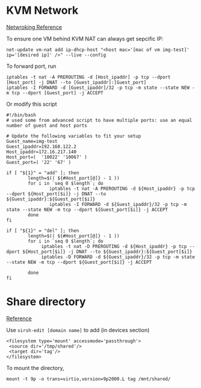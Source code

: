 # KVM Network
[Netwroking Reference](http://wiki.libvirt.org/page/Networking#NAT_forwarding_.28aka_.22virtual_networks.22.29)

To ensure one VM behind KVM NAT can always get sepcific IP:
````
net-update vm-nat add ip-dhcp-host "<host mac='[mac of vm img-test]' ip='[desired ip]' />" --live --config
```` 

To forward port, run
````
iptables -t nat -A PREROUTING -d [Host_ipaddr] -p tcp --dport [Host_port] -j DNAT --to [Guest_ipaddr]:[Guest_port]
iptables -I FORWARD -d [Guest_ipaddr]/32 -p tcp -m state --state NEW -m tcp --dport [Guest_port] -j ACCEPT
````

Or modify this script
````
#!/bin/bash
# used some from advanced script to have multiple ports: use an equal number of guest and host ports

# Update the following variables to fit your setup
Guest_name=img-test
Guest_ipaddr=192.168.122.2
Host_ipaddr=172.16.217.140
Host_port=(  '10022' '10067' )
Guest_port=( '22' '67' )

if [ "${1}" = "add" ]; then
        length=$(( ${#Host_port[@]} - 1 ))
        for i in `seq 0 $length`; do
                iptables -t nat -A PREROUTING -d ${Host_ipaddr} -p tcp --dport ${Host_port[$i]} -j DNAT --to ${Guest_ipaddr}:${Guest_port[$i]}
                iptables -I FORWARD -d ${Guest_ipaddr}/32 -p tcp -m state --state NEW -m tcp --dport ${Guest_port[$i]} -j ACCEPT
        done
fi

if [ "${1}" = "del" ]; then
        length=$(( ${#Host_port[@]} - 1 ))
        for i in `seq 0 $length`; do
             iptables -t nat -D PREROUTING -d ${Host_ipaddr} -p tcp --dport ${Host_port[$i]} -j DNAT --to ${Guest_ipaddr}:${Guest_port[$i]}
             iptables -D FORWARD -d ${Guest_ipaddr}/32 -p tcp -m state --state NEW -m tcp --dport ${Guest_port[$i]} -j ACCEPT

        done
fi
````

# Share directory

[Reference](http://rabexc.org/posts/p9-setup-in-libvirt)

Use `virsh-edit [domain name]` to add (in devices section)
````
<filesystem type='mount' accessmode='passthrough'>
 <source dir='/tmp/shared'/> 
 <target dir='tag'/>
</filesystem>
````

To mount the directory, 
````
mount -t 9p -o trans=virtio,version=9p2000.L tag /mnt/shared/
````




